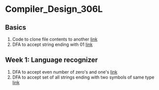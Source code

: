 # Compiler_Design_306L
## Basics
1. Code to clone file contents to another [link](https://github.com/ArjunPramod/Compiler_Design_306L/blob/main/Code_to_clone_file_contents_to_another.c)
2. DFA to accept string ending with 01 [link](https://github.com/ArjunPramod/Compiler_Design_306L/blob/main/DFA_to_accept_string_ending_with_01.c)
## Week 1: Language recognizer
1. DFA to accept even number of zero's and one's [link](https://github.com/ArjunPramod/Compiler_Design_CSE_306L/blob/main/DFA_to_accept_even_number_of_zeros_and_ones.c)
2. DFA to accept set of all strings ending with two symbols of same type [link](https://github.com/ArjunPramod/Compiler_Design_306L/blob/main/DFA_to_accept_set_of_all_strings_ending_with_two_symbols_of_same_type.c)
